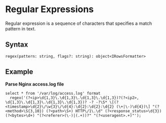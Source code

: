 # Regular Expressions

Regular expression is a sequence of characters that specifies a match pattern in text.

## Syntax

```
regex(pattern: string, flags?: string): object<IRowsFormatter>
```

## Example

**Parse Nginx access.log file**

```
select * from '/var/log/access.log' format
  regex('(?<ip>\d{1,3}\.\d{1,3}\.\d{1,3}\.\d{1,3})?(?<ip2>, \d{1,3}\.\d{1,3}\.\d{1,3}\.\d{1,3})? -? -?\S* \[(?<timestamp>\d{2}\/\w{3}\/\d{4}:\d{2}:\d{2}:\d{2} (\+|\-)\d{4})\] "(?<method>\S{3,10}) (?<path>\S+) HTTP\/1\.\d" (?<response_status>\d{3}) (?<bytes>\d+) "(?<referer>(\-)|(.+))?" "(?<useragent>.+)"');
```
